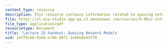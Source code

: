 ```yaml
---
content_type: resource
description: This resource contains information related to queuing network models.
file: https://ol-ocw-studio-app-qa.s3.amazonaws.com/courses/6-00sc-introduction-to-computer-science-and-programming-spring-2011/1eff8cb6d1dbe780d0711e6bb6e95f70_MIT6_00SCS11_lec25.pdf
file_type: application/pdf
resourcetype: Document
title: 'Lecture 25 handout: Queuing Network Models'
uid: 1eff8cb6-d1db-e780-d071-1e6bb6e95f70
---
```

